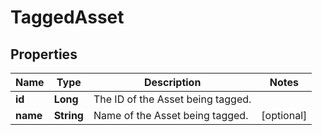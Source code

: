 
# TaggedAsset

## Properties
Name | Type | Description | Notes
------------ | ------------- | ------------- | -------------
**id** | **Long** | The ID of the Asset being tagged. | 
**name** | **String** | Name of the Asset being tagged. |  [optional]



